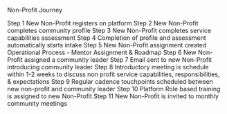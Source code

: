 Non-Profit Journey

Step 1 New Non-Profit registers on platform
Step 2 New Non-Profit completes community profile
Step 3 New Non-Profit completes service capabilities assessment
Step 4 Completion of profile and assessment automatically starts intake Step 5 New Non-Profit assignment created
Operational Process - Mentor Assignment & Roadmap
Step 6 New Non-Profit assigned a community leader
Step 7 Email sent to new Non-Profit introducing community leader
Step 8 Introductory meeting is schedule within 1-2 weeks to discuss non profit service capabilities, responsibilities, & expectations
Step 9 Regular cadence touchpoints scheduled between new non-profit and community leader Step 10 Platform Role based training is assigned to new Non-Profit
Step 11 New Non-Profit is invited to monthly community meetings
